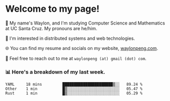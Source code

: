 # Welcome to my page! 

👋 My name's Waylon, and I'm studying Computer Science and Mathematics at UC Santa Cruz. My pronouns are he/him. 

💭 I'm interested in distributed systems and web technologies.

🌐 You can find my resume and socials on my website, [waylonpeng.com](https://www.waylonpeng.com).

📧 Feel free to reach out to me at `waylonpeng (at) gmail (dot) com`.

### 📊 Here's a breakdown of my last week.

<!--START_SECTION:waka-->
```text
YAML     18 mins         ██████████████████████▒░░   89.24 % 
Other    1 min           █▒░░░░░░░░░░░░░░░░░░░░░░░   05.47 % 
Rust     1 min           █▒░░░░░░░░░░░░░░░░░░░░░░░   05.29 % 
```
<!--END_SECTION:waka-->
